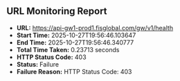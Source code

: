 ## URL Monitoring Report

- **URL:** https://api-gw1-prod1.fisglobal.com/gw/v1/health
- **Start Time:** 2025-10-27T19:56:46.103647
- **End Time:** 2025-10-27T19:56:46.340777
- **Total Time Taken:** 0.23713 seconds
- **HTTP Status Code:** 403
- **Status:** Failure
- **Failure Reason:** HTTP Status Code: 403

